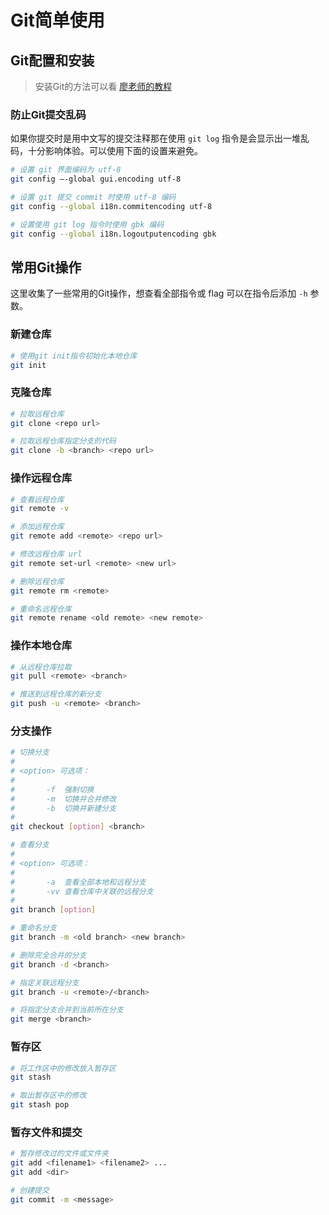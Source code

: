 # Git简单使用

## Git配置和安装

> 安装Git的方法可以看 [廖老师的教程](https://www.liaoxuefeng.com/wiki/896043488029600/896067074338496)

### 防止Git提交乱码

如果你提交时是用中文写的提交注释那在使用 `git log` 指令是会显示出一堆乱码，十分影响体验。可以使用下面的设置来避免。

```bash
# 设置 git 界面编码为 utf-8
git config —-global gui.encoding utf-8

# 设置 git 提交 commit 时使用 utf-8 编码
git config --global i18n.commitencoding utf-8

# 设置使用 git log 指令时使用 gbk 编码
git config --global i18n.logoutputencoding gbk
```

## 常用Git操作

这里收集了一些常用的Git操作，想查看全部指令或 flag 可以在指令后添加 `-h` 参数。

### 新建仓库

```bash
# 使用git init指令初始化本地仓库
git init
```

### 克隆仓库

```bash
# 拉取远程仓库
git clone <repo url>

# 拉取远程仓库指定分支的代码
git clone -b <branch> <repo url>
```

### 操作远程仓库

```bash
# 查看远程仓库
git remote -v

# 添加远程仓库
git remote add <remote> <repo url>

# 修改远程仓库 url
git remote set-url <remote> <new url>

# 删除远程仓库
git remote rm <remote>

# 重命名远程仓库
git remote rename <old remote> <new remote>
```

### 操作本地仓库

```bash
# 从远程仓库拉取
git pull <remote> <branch>

# 推送到远程仓库的新分支
git push -u <remote> <branch>
```

### 分支操作

```bash
# 切换分支
#
# <option> 可选项：
#
#       -f  强制切换
#       -m  切换并合并修改
#       -b  切换并新建分支
#
git checkout [option] <branch>

# 查看分支
#
# <option> 可选项：
#
#       -a  查看全部本地和远程分支
#       -vv 查看仓库中关联的远程分支
#
git branch [option]

# 重命名分支
git branch -m <old branch> <new branch>

# 删除完全合并的分支
git branch -d <branch>

# 指定关联远程分支
git branch -u <remote>/<branch>

# 将指定分支合并到当前所在分支
git merge <branch>
```

### 暂存区

```bash
# 将工作区中的修改放入暂存区
git stash

# 取出暂存区中的修改
git stash pop
```

### 暂存文件和提交

```bash
# 暂存修改过的文件或文件夹
git add <filename1> <filename2> ...
git add <dir>

# 创建提交
git commit -m <message>
